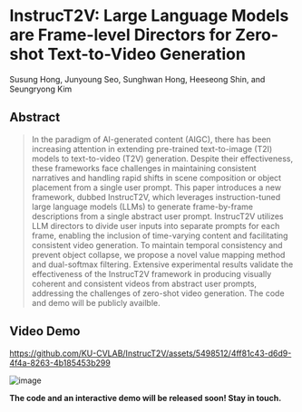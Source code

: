 # InstrucT2V: Large Language Models are Frame-level Directors for Zero-shot Text-to-Video Generation
Susung Hong, Junyoung Seo, Sunghwan Hong, Heeseong Shin, and Seungryong Kim


## Abstract
>In the paradigm of AI-generated content (AIGC), there has been increasing attention in extending pre-trained text-to-image (T2I) models to text-to-video (T2V) generation. Despite their effectiveness, these frameworks face challenges in maintaining consistent narratives and handling rapid shifts in scene composition or object placement from a single user prompt. This paper introduces a new framework, dubbed InstrucT2V, which leverages instruction-tuned large language models (LLMs) to generate frame-by-frame descriptions from a single abstract user prompt. InstrucT2V utilizes LLM directors to divide user inputs into separate prompts for each frame, enabling the inclusion of time-varying content and facilitating consistent video generation. To maintain temporal consistency and prevent object collapse, we propose a novel value mapping method and dual-softmax filtering. Extensive experimental results validate the effectiveness of the InstrucT2V framework in producing visually coherent and consistent videos from abstract user prompts, addressing the challenges of zero-shot video generation. The code and demo will be publicly availble.


## Video Demo

https://github.com/KU-CVLAB/InstrucT2V/assets/5498512/4ff81c43-d6d9-4f4a-8263-4b185453b299

![image](https://github.com/KU-CVLAB/InstrucT2V/assets/96568164/ec206804-4563-4ddd-a9e1-ce1f2b4bd6eb)

**The code and an interactive demo will be released soon! Stay in touch.**
